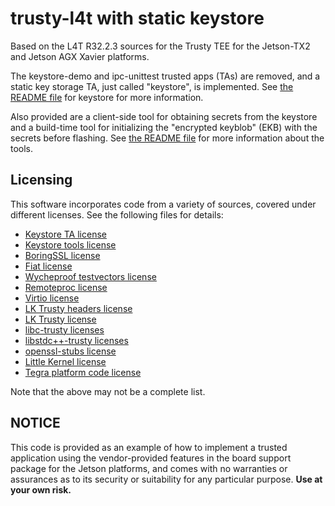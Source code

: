 # trusty-l4t with static keystore

Based on the L4T R32.2.3 sources for the Trusty TEE for
the Jetson-TX2 and Jetson AGX Xavier platforms.

The keystore-demo and ipc-unittest trusted apps (TAs) are
removed, and a static key storage TA, just called "keystore",
is implemented.  See [the README file](app/keystore/README.md)
for keystore for more information.

Also provided are a client-side tool for obtaining secrets
from the keystore and a build-time tool for initializing
the "encrypted keyblob" (EKB) with the secrets before
flashing.  See [the README file](tools/README.md) for
more information about the tools.

## Licensing

This software incorporates code from a variety of sources,
covered under different licenses. See the following
files for details:

* [Keystore TA license](app/keystore/LICENSE)
* [Keystore tools license](tools/LICENSE)
* [BoringSSL license](external/boringssl/src/LICENSE)
* [Fiat license](external/boringssl/src/third_party/fiat/LICENSE)
* [Wycheproof testvectors license](external/boringssl/src/third_party/wycheproof_testvectors/LICENSE)
* [Remoteproc license](external/headers/include/remoteproc/LICENSE)
* [Virtio license](external/headers/include/virtio/NOTICE)
* [LK Trusty headers license](lib/include/LICENSE)
* [LK Trusty license](lk/trusty/LICENSE)
* [libc-trusty licenses](lib/lib/libc-trusty/NOTICE)
* [libstdc++-trusty licenses](lib/lib/libstdc++-trusty/NOTICE)
* [openssl-stubs license](lib/openssl-stubs/LICENSE)
* [Little Kernel license](lk/common/LICENSE)
* [Tegra platform code license](tegra/public/LICENSE)

Note that the above may not be a complete list.

## NOTICE

This code is provided as an example of how to implement a
trusted application using the vendor-provided features in
the board support package for the Jetson platforms, and
comes with no warranties or assurances as to its security
or suitability for any particular purpose.  **Use at your
own risk.**
